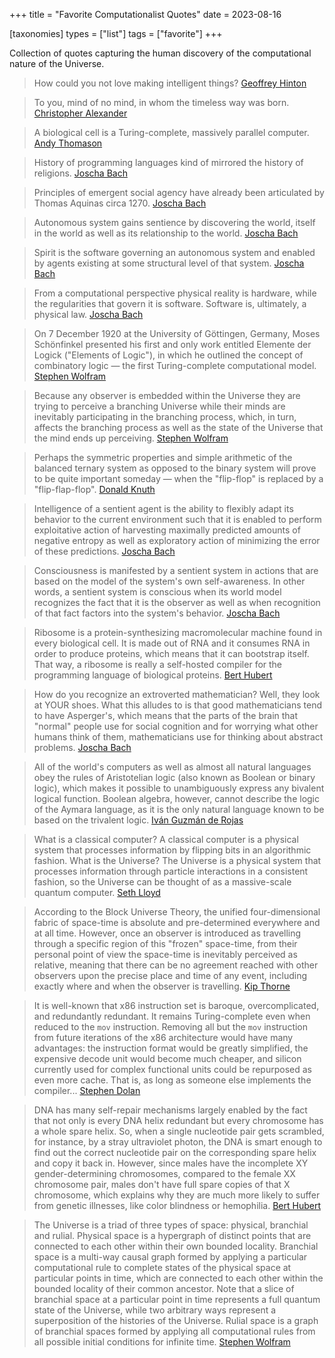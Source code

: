 +++
title = "Favorite Computationalist Quotes"
date = 2023-08-16

[taxonomies]
types = ["list"]
tags = ["favorite"]
+++

Collection of quotes capturing the human discovery of the computational nature of the Universe.

<!-- more -->

> How could you not love making intelligent things? [Geoffrey Hinton](https://youtu.be/CC2W3KhaBsM?t=1149)

> To you, mind of no mind, in whom the timeless way was born. [Christopher Alexander](https://en.wikipedia.org/wiki/The_Timeless_Way_of_Building)

> A biological cell is a Turing-complete, massively parallel computer. [Andy Thomason](https://www.youtube.com/watch?v=Abbl8a-E-_Q)

> History of programming languages kind of mirrored the history of religions. [Joscha Bach](https://youtu.be/WRdJCFEqFTU?t=2871)

> Principles of emergent social agency have already been articulated by Thomas Aquinas circa 1270. [Joscha Bach](https://youtu.be/uc112kET-i0?t=3643)

> Autonomous system gains sentience by discovering the world, itself in the world as well as its relationship to the world. [Joscha Bach](https://youtu.be/uc112kET-i0?t=146)

> Spirit is the software governing an autonomous system and enabled by agents existing at some structural level of that system. [Joscha Bach](https://youtu.be/uc112kET-i0?t=122)

> From a computational perspective physical reality is hardware, while the regularities that govern it is software. Software is, ultimately, a physical law. [Joscha Bach](https://youtu.be/6XELkMF0CUw?t=467)

> On 7 December 1920 at the University of Göttingen, Germany, Moses Schönfinkel presented his first and only work entitled Elemente der Logick ("Elements of Logic"), in which he outlined the concept of combinatory logic — the first Turing-complete computational model. [Stephen Wolfram](https://writings.stephenwolfram.com/2020/12/where-did-combinators-come-from-hunting-the-story-of-moses-schonfinkel/)

> Because any observer is embedded within the Universe they are trying to perceive a branching Universe while their minds are inevitably participating in the branching process, which, in turn, affects the branching process as well as the state of the Universe that the mind ends up perceiving. [Stephen Wolfram](https://youtu.be/O_5e_WSNedE?t=1099)

> Perhaps the symmetric properties and simple arithmetic of the balanced ternary system as opposed to the binary system will prove to be quite important someday — when the "flip-flop" is replaced by a "flip-flap-flop". [Donald Knuth](https://en.wikipedia.org/wiki/The_Art_of_Computer_Programming)

> Intelligence of a sentient agent is the ability to flexibly adapt its behavior to the current environment such that it is enabled to perform exploitative action of harvesting maximally predicted amounts of negative entropy as well as exploratory action of minimizing the error of these predictions. [Joscha Bach](https://youtu.be/uc112kET-i0)

> Consciousness is manifested by a sentient system in actions that are based on the model of the system's own self-awareness. In other words, a sentient system is conscious when its world model recognizes the fact that it is the observer as well as when recognition of that fact factors into the system's behavior. [Joscha Bach](https://youtu.be/6XELkMF0CUw?t=1041)

> Ribosome is a protein-synthesizing macromolecular machine found in every biological cell. It is made out of RNA and it consumes RNA in order to produce proteins, which means that it can bootstrap itself. That way, a ribosome is really a self-hosted compiler for the programming language of biological proteins. [Bert Hubert](https://youtu.be/EcGM_cNzQmE?t=1711)

> How do you recognize an extroverted mathematician? Well, they look at YOUR shoes. What this alludes to is that good mathematicians tend to have Asperger's, which means that the parts of the brain that "normal" people use for social cognition and for worrying what other humans think of them, mathematicians use for thinking about abstract problems. [Joscha Bach](https://youtu.be/JcYNhOgQ29I?t=3049)

> All of the world's computers as well as almost all natural languages obey the rules of Aristotelian logic (also known as Boolean or binary logic), which makes it possible to unambiguously express any bivalent logical function. Boolean algebra, however, cannot describe the logic of the Aymara language, as it is the only natural language known to be based on the trivalent logic. [Iván Guzmán de Rojas](https://aymara.org/biblio/html/igr/igr.html)

> What is a classical computer? A classical computer is a physical system that processes information by flipping bits in an algorithmic fashion. What is the Universe? The Universe is a physical system that processes information through particle interactions in a consistent fashion, so the Universe can be thought of as a massive-scale quantum computer. [Seth Lloyd](https://youtu.be/a35bKt1nuBo?t=263)

> According to the Block Universe Theory, the unified four-dimensional fabric of space-time is absolute and pre-determined everywhere and at all time. However, once an observer is introduced as travelling through a specific region of this "frozen" space-time, from their personal point of view the space-time is inevitably perceived as relative, meaning that there can be no agreement reached with other observers upon the precise place and time of any event, including exactly where and when the observer is travelling. [Kip Thorne](https://youtu.be/mvdlN4H4T54?t=490)

> It is well-known that x86 instruction set is baroque, overcomplicated, and redundantly redundant. It remains Turing-complete even when reduced to the `mov` instruction. Removing all but the `mov` instruction from future iterations of the x86 architecture would have many advantages: the instruction format would be greatly simplified, the expensive decode unit would become much cheaper, and silicon currently used for complex functional units could be repurposed as even more cache. That is, as long as someone else implements the compiler... [Stephen Dolan](https://drwho.virtadpt.net/files/mov.pdf)

> DNA has many self-repair mechanisms largely enabled by the fact that not only is every DNA helix redundant but every chromosome has a whole spare helix. So, when a single nucleotide pair gets scrambled, for instance, by a stray ultraviolet photon, the DNA is smart enough to find out the correct nucleotide pair on the corresponding spare helix and copy it back in. However, since males have the incomplete XY gender-determining chromosomes, compared to the female XX chromosome pair, males don't have full spare copies of that X chromosome, which explains why they are much more likely to suffer from genetic illnesses, like color blindness or hemophilia. [Bert Hubert](https://youtu.be/EcGM_cNzQmE?t=748)

> The Universe is a triad of three types of space: physical, branchial and rulial. Physical space is a hypergraph of distinct points that are connected to each other within their own bounded locality. Branchial space is a multi-way causal graph formed by applying a particular computational rule to complete states of the physical space at particular points in time, which are connected to each other within the bounded locality of their common ancestor. Note that a slice of branchial space at a particular point in time represents a full quantum state of the Universe, while two arbitrary ways represent a superposition of the histories of the Universe. Rulial space is a graph of branchial spaces formed by applying all computational rules from all possible initial conditions for infinite time. [Stephen Wolfram](https://youtu.be/O_5e_WSNedE?t=750)
